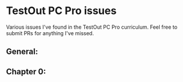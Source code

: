 # TestOut PC Pro issues

Various issues I've found in the TestOut PC Pro curriculum.  Feel free to submit PRs for anything I've missed.

## General:

## Chapter 0:

